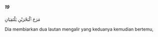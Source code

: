 ##### 19

<span class="ayah">مَرَجَ ٱلْبَحْرَيْنِ يَلْتَقِيَانِ</span>

<span class="ayah_translation">Dia membiarkan dua lautan mengalir yang keduanya kemudian bertemu,</span>
